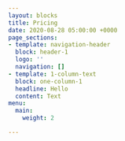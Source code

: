 ```yaml
---
layout: blocks
title: Pricing
date: 2020-08-28 05:00:00 +0000
page_sections:
- template: navigation-header
  block: header-1
  logo: ''
  navigation: []
- template: 1-column-text
  block: one-column-1
  headline: Hello
  content: Text
menu:
  main:
    weight: 2

---
```

